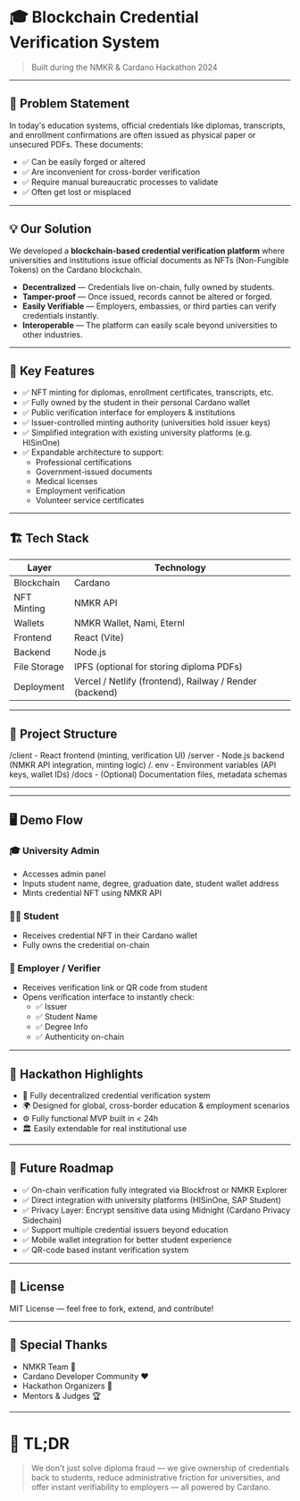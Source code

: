 # 🎓 Blockchain Credential Verification System

> Built during the NMKR & Cardano Hackathon 2024

---

## 🚀 Problem Statement

In today's education systems, official credentials like diplomas, transcripts, and enrollment confirmations are often issued as physical paper or unsecured PDFs. These documents:

- ✅ Can be easily forged or altered
- ✅ Are inconvenient for cross-border verification
- ✅ Require manual bureaucratic processes to validate
- ✅ Often get lost or misplaced

---

## 💡 Our Solution

We developed a **blockchain-based credential verification platform** where universities and institutions issue official documents as NFTs (Non-Fungible Tokens) on the Cardano blockchain.

- **Decentralized** — Credentials live on-chain, fully owned by students.
- **Tamper-proof** — Once issued, records cannot be altered or forged.
- **Easily Verifiable** — Employers, embassies, or third parties can verify credentials instantly.
- **Interoperable** — The platform can easily scale beyond universities to other industries.

---

## 🔧 Key Features

- ✅ NFT minting for diplomas, enrollment certificates, transcripts, etc.
- ✅ Fully owned by the student in their personal Cardano wallet
- ✅ Public verification interface for employers & institutions
- ✅ Issuer-controlled minting authority (universities hold issuer keys)
- ✅ Simplified integration with existing university platforms (e.g. HISinOne)
- ✅ Expandable architecture to support:
  - Professional certifications
  - Government-issued documents
  - Medical licenses
  - Employment verification
  - Volunteer service certificates

---

## 🏗 Tech Stack

| Layer | Technology |
|---|---|
| Blockchain | Cardano |
| NFT Minting | NMKR API |
| Wallets | NMKR Wallet, Nami, Eternl |
| Frontend | React (Vite) |
| Backend | Node.js |
| File Storage | IPFS (optional for storing diploma PDFs) |
| Deployment | Vercel / Netlify (frontend), Railway / Render (backend) |

---

## 🔄 Project Structure

/client - React frontend (minting, verification UI)
/server - Node.js backend (NMKR API integration, minting logic)
/. env - Environment variables (API keys, wallet IDs)
/docs - (Optional) Documentation files, metadata schemas

---



---

## 🖥 Demo Flow

### 🎓 University Admin

- Accesses admin panel
- Inputs student name, degree, graduation date, student wallet address
- Mints credential NFT using NMKR API

### 👩‍🎓 Student

- Receives credential NFT in their Cardano wallet
- Fully owns the credential on-chain

### 🏢 Employer / Verifier

- Receives verification link or QR code from student
- Opens verification interface to instantly check:
  - ✅ Issuer
  - ✅ Student Name
  - ✅ Degree Info
  - ✅ Authenticity on-chain

---

## 🧭 Hackathon Highlights

- 🔐 Fully decentralized credential verification system
- 🌍 Designed for global, cross-border education & employment scenarios
- ⚙️ Fully functional MVP built in < 24h
- 🏛 Easily extendable for real institutional use

---

## 🔮 Future Roadmap

- ✅ On-chain verification fully integrated via Blockfrost or NMKR Explorer
- ✅ Direct integration with university platforms (HISinOne, SAP Student)
- ✅ Privacy Layer: Encrypt sensitive data using Midnight (Cardano Privacy Sidechain)
- ✅ Support multiple credential issuers beyond education
- ✅ Mobile wallet integration for better student experience
- ✅ QR-code based instant verification system

---

## 📄 License

MIT License — feel free to fork, extend, and contribute!

---

## 🤝 Special Thanks

- NMKR Team 🚀  
- Cardano Developer Community ❤️  
- Hackathon Organizers 🎯  
- Mentors & Judges 🏆

---

# 🏁 TL;DR

> We don't just solve diploma fraud — we give ownership of credentials back to students, reduce administrative friction for universities, and offer instant verifiability to employers — all powered by Cardano.



